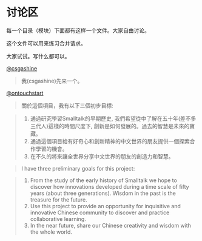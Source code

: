 # 讨论区

每一个目录（模块）下面都有这样一个文件。大家自由讨论。

这个文件可以用来练习合并请求。

大家试试。写什么都可以。

[@csgashine](https://github.com/csgashine)

> 我(csgashine)先来一个。

[@ontouchstart](https://github.com/ontouchstart)

>
> 關於這個項目，我有以下三個初步目標:

> 1. 通過研究學習Smalltalk的早期歷史, 我們希望從中了解在五十年(差不多三代人)這樣的時間尺度下, 創新是如何發展的。過去的智慧是未來的寶藏。
> 2. 通過這個項目給有好奇心和創新精神的中文世界的朋友提供一個探索合作學習的機會。
> 3. 在不久的將來讓全世界分享中文世界的朋友的創造力和智慧。

> I have three preliminary goals for this project:

> 1. From the study of the early history of Smalltalk we hope to discover how innovations developed during a time scale of fifty years (about three generations). Wisdom in the past is the treasure for the future.
> 2. Use this project to provide an opportunity for inquisitive and innovative Chinese community to discover and practice collaborative learning.
> 3. In the near future, share our Chinese creativity and wisdom with the whole world.
